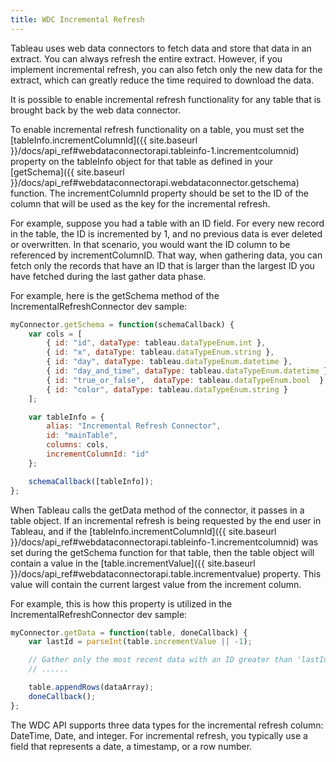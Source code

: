 ```yaml
---
title: WDC Incremental Refresh
---
```


Tableau uses web data connectors to fetch data and store that data in an extract. You can always refresh the entire
extract. However, if you implement incremental refresh, you can also fetch only the new data for the extract, which can
greatly reduce the time required to download the data.

It is possible to enable incremental refresh functionality for any table that is brought back by the web data connector.

To enable incremental refresh functionality on a table, you must set the
[tableInfo.incrementColumnId]({{ site.baseurl }}/docs/api_ref#webdataconnectorapi.tableinfo-1.incrementcolumnid)
property on the tableInfo object for that table as defined in your
[getSchema]({{ site.baseurl }}/docs/api_ref#webdataconnectorapi.webdataconnector.getschema) function.
The incrementColumnId property should be set to the ID of the column that will be used as
the key for the incremental refresh.

For example, suppose you had a table with an ID field.  For every new record in the table, the ID is incremented by 1,
and no previous data is ever deleted or overwritten.  In that scenario, you would want the ID column to be referenced by
incrementColumnID.  That way, when gathering data, you can fetch only the records that have an ID that is larger than
the largest ID you have fetched during the last gather data phase.

For example, here is the getSchema method of the IncrementalRefreshConnector dev sample:

```js
myConnector.getSchema = function(schemaCallback) {
    var cols = [
        { id: "id", dataType: tableau.dataTypeEnum.int },
        { id: "x", dataType: tableau.dataTypeEnum.string },
        { id: "day", dataType: tableau.dataTypeEnum.datetime },
        { id: "day_and_time", dataType: tableau.dataTypeEnum.datetime },
        { id: "true_or_false",  dataType: tableau.dataTypeEnum.bool  },
        { id: "color", dataType: tableau.dataTypeEnum.string }
    ];

    var tableInfo = {
        alias: "Incremental Refresh Connector",
        id: "mainTable",
        columns: cols,
        incrementColumnId: "id"
    };

    schemaCallback([tableInfo]);
};
```

When Tableau calls the getData method of the connector, it passes in a table object.
If an incremental refresh is being requested by the end user in Tableau, and if the
[tableInfo.incrementColumnId]({{ site.baseurl }}/docs/api_ref#webdataconnectorapi.tableinfo-1.incrementcolumnid)
was set during the getSchema function for that table, then the table object will contain
a value in the [table.incrementValue]({{ site.baseurl }}/docs/api_ref#webdataconnectorapi.table.incrementvalue)
property.  This value will contain the current largest value from the increment column.

For example, this is how this property is utilized in the IncrementalRefreshConnector dev sample:


```js
myConnector.getData = function(table, doneCallback) {
    var lastId = parseInt(table.incrementValue || -1);

    // Gather only the most recent data with an ID greater than 'lastId'
    // ......

    table.appendRows(dataArray);
    doneCallback();
};
```

The WDC API supports three data types for the incremental refresh column: DateTime, Date, and integer. For incremental refresh, you typically use a field that represents a date, a timestamp, or a row number.
